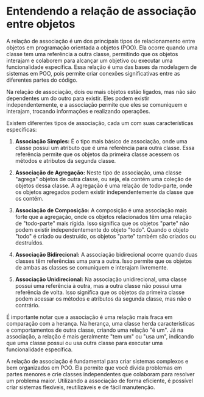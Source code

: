 # Entendendo a relação de associação entre objetos

A relação de associação é um dos principais tipos de relacionamento entre objetos em programação orientada a objetos (POO). Ela ocorre quando uma classe tem uma referência a outra classe, permitindo que os objetos interajam e colaborem para alcançar um objetivo ou executar uma funcionalidade específica. Essa relação é uma das bases da modelagem de sistemas em POO, pois permite criar conexões significativas entre as diferentes partes do código.

Na relação de associação, dois ou mais objetos estão ligados, mas não são dependentes um do outro para existir. Eles podem existir independentemente, e a associação permite que eles se comuniquem e interajam, trocando informações e realizando operações.

Existem diferentes tipos de associação, cada um com suas características específicas:

1. **Associação Simples:** É o tipo mais básico de associação, onde uma classe possui um atributo que é uma referência para outra classe. Essa referência permite que os objetos da primeira classe acessem os métodos e atributos da segunda classe.

2. **Associação de Agregação:** Neste tipo de associação, uma classe "agrega" objetos de outra classe, ou seja, ela contém uma coleção de objetos dessa classe. A agregação é uma relação de todo-parte, onde os objetos agregados podem existir independentemente da classe que os contém.

3. **Associação de Composição:** A composição é uma associação mais forte que a agregação, onde os objetos relacionados têm uma relação de "todo-parte" mais rígida. Isso significa que os objetos "parte" não podem existir independentemente do objeto "todo". Quando o objeto "todo" é criado ou destruído, os objetos "parte" também são criados ou destruídos.

4. **Associação Bidirecional:** A associação bidirecional ocorre quando duas classes têm referências uma para a outra. Isso permite que os objetos de ambas as classes se comuniquem e interajam livremente.

5. **Associação Unidirecional:** Na associação unidirecional, uma classe possui uma referência à outra, mas a outra classe não possui uma referência de volta. Isso significa que os objetos da primeira classe podem acessar os métodos e atributos da segunda classe, mas não o contrário.

É importante notar que a associação é uma relação mais fraca em comparação com a herança. Na herança, uma classe herda características e comportamentos de outra classe, criando uma relação "é um". Já na associação, a relação é mais geralmente "tem um" ou "usa um", indicando que uma classe possui ou usa outra classe para executar uma funcionalidade específica.

A relação de associação é fundamental para criar sistemas complexos e bem organizados em POO. Ela permite que você divida problemas em partes menores e crie classes independentes que colaboram para resolver um problema maior. Utilizando a associação de forma eficiente, é possível criar sistemas flexíveis, reutilizáveis e de fácil manutenção.